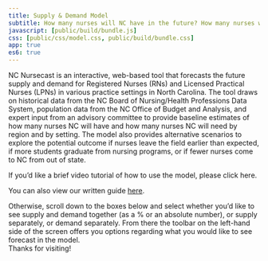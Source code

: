 ```yaml
---
title: Supply & Demand Model
subtitle: How many nurses will NC have in the future? How many nurses will NC need in the future? How does supply and demand of nurses look in different regions of NC and practice settings? Check the nursecast!
javascript: [public/build/bundle.js]
css: [public/css/model.css, public/build/bundle.css]
app: true
es6: true
---
```

 

<span class="has-text-weight-semibold">NC Nursecast</span> is an interactive, web-based tool that forecasts the future supply and demand for Registered Nurses (RNs) and Licensed Practical Nurses (LPNs) in various practice settings in North Carolina. The tool draws on historical data from the NC Board of Nursing/Health Professions Data System, population data from the NC Office of Budget and Analysis, and expert input from an advisory committee to provide baseline estimates of how many nurses NC will have and how many nurses NC will need by region and by setting. The model also provides alternative scenarios to explore the potential outcome if nurses leave the field earlier than expected, if more students graduate from nursing programs, or if fewer nurses come to NC from out of state.  

If you’d like a brief video tutorial of how to use the model, please click here. 

You can also view our written guide [here](#how-to-use). 

Otherwise, scroll down to the boxes below and select whether you’d like to see supply and demand together (as a % or an absolute number), or supply separately, or demand separately. From there the toolbar on the left-hand side of the screen offers you options regarding what you would like to see forecast in the model.  
Thanks for visiting!  

